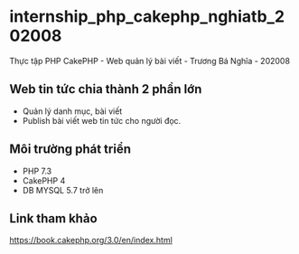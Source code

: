 # internship_php_cakephp_nghiatb_202008
Thực tập PHP CakePHP - Web quản lý bài viết - Trương Bá Nghĩa - 202008

## Web tin tức chia thành 2 phần lớn
- Quản lý danh mục, bài viết
- Publish bài viết web tin tức cho người đọc.

## Môi trường phát triển
- PHP 7.3
- CakePHP 4
- DB MYSQL 5.7 trở lên

## Link tham khảo
https://book.cakephp.org/3.0/en/index.html
